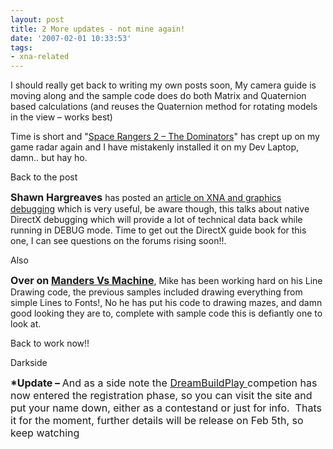 ```yaml
---
layout: post
title: 2 More updates - not mine again!
date: '2007-02-01 10:33:53'
tags:
- xna-related
---
```


I should really get back to writing my own posts soon, My camera guide is moving along and the sample code does do both Matrix and Quaternion based calculations (and reuses the Quaternion method for rotating models in the view – works best)

Time is short and "[Space Rangers 2 – The Dominators](http://www.excalibur-publishing.co.uk/space.htm)" has crept up on my game radar again and I have mistakenly installed it on my Dev Laptop, damn.. but hay ho.

Back to the post

<font size="3"><strong>Shawn Hargreaves</strong></font> has posted an [article on XNA and graphics debugging](http://blogs.msdn.com/shawnhar/archive/2007/01/31/debugging-xna-graphics-problems) which is very useful, be aware though, this talks about native DirectX debugging which will provide a lot of technical data back while running in DEBUG mode.  Time to get out the DirectX guide book for this one, I can see questions on the forums rising soon!!.

 

Also

 

**<font size="3">Over on </font>** [**<font size="3">Manders Vs Machine</font>**](http://blogs.msdn.com/manders/archive/2007/01/31/bentmaze-1-0-a-jittered-maze-and-radial-culling), Mike has been working hard on his Line Drawing code, the previous samples included drawing everything from simple Lines to Fonts!,  No he has put his code to drawing mazes, and damn good looking they are to, complete with sample code this is defiantly one to look at.

 

Back to work now!!

Darkside

<font size="3"><strong>*Update – </strong>And as a side note the <a href="http://www.dreambuildplay.com/">DreamBuildPlay </a>competion has now entered the registration phase, so you can visit the site and put your name down, either as a contestand or just for info.  Thats it for the moment, further details will be release on Feb 5th, so keep watching</font>

